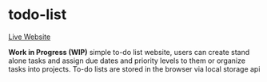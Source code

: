 # todo-list

[Live Website](https://havus-efecan.github.io/todo-list/)


**Work in Progress (WIP)** simple to-do list website, users can create stand alone tasks and assign due dates and priority levels to them or organize tasks into projects. To-do lists are stored in the browser via local storage api
